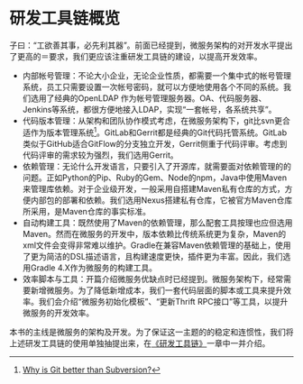 # 研发工具链概览

子曰：“工欲善其事，必先利其器”。前面已经提到，微服务架构的对开发水平提出了更高的＝要求，我们更应该注重研发工具链的建设，以提高开发效率。

* 内部帐号管理：不论大小企业，无论企业性质，都需要一个集中式的帐号管理系统，员工只需要设置一次帐号密码，就可以方便地使用各个不同的系统。我们选用了经典的OpenLDAP 作为帐号管理服务器。OA、代码服务器、Jenkins等系统，都很方便地接入LDAP，实现“一套帐号，各系统共享”。
* 代码版本管理：从架构和团队协作模式考虑，在微服务架构下，git比svn更合适作为版本管理系统[^1]。GitLab和Gerrit都是经典的Git代码托管系统。GitLab类似于GitHub适合GitFlow的分支独立开发，Gerrit侧重于代码评审。考虑到代码评审的需求较为强烈，我们选用Gerrit。
* 依赖管理：无论什么开发语言，只要引入了开源库，就需要面对依赖管理的的问题。正如Python的Pip、Ruby的Gem、Node的npm，Java中使用Maven来管理库依赖。对于企业级开发，一般采用自搭建Maven私有仓库的方式，方便内部包的部署和依赖。我们选用Nexus搭建私有仓库，它被官方Maven仓库所采用，是Maven仓库的事实标准。
* 自动构建工具：既然使用了Maven的依赖管理，那么配套工具按理也应但选用Maven。然而在微服务的开发中，版本依赖比传统系统更为复杂，Maven的xml文件会变得非常难以维护。Gradle在兼容Maven依赖管理的基础上，使用了更为简洁的DSL描述语言，且构建速度更快，插件更为丰富。因此，我们选用Gradle 4.X作为微服务的构建工具。
* 效率脚本与工具：开篇介绍微服务优缺点时已经提到。微服务架构下，经常需要新增微服务。为了降低新增成本，我们一套代码层面的脚本或工具来提升效率。我们会介绍“微服务初始化模板”、“更新Thrift RPC接口”等工具，以提升微服务的开发效率。

本书的主线是微服务的架构及开发。为了保证这一主题的的稳定和连惯性，我们将上述研发工具链的使用单独抽提出来，在[《研发工具链》](../toolchain/README.md)一章中一并介绍。


[^1]: [Why is Git better than Subversion?](https://stackoverflow.com/questions/871/why-is-git-better-than-subversion)
